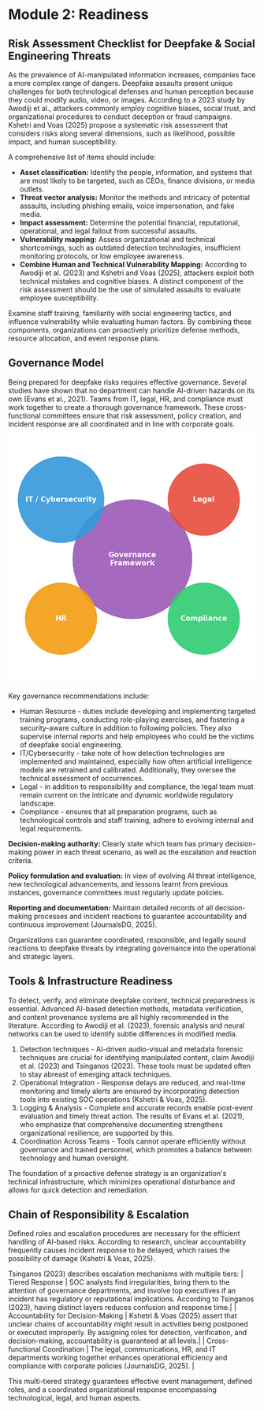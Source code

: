 # Module 2: Readiness

## Risk Assessment Checklist for Deepfake & Social Engineering Threats 
As the prevalence of AI-manipulated information increases, companies face a more complex range of dangers. Deepfake assaults present unique challenges for both technological defenses and human perception because they could modify audio, video, or images. According to a 2023 study by Awodiji et al., attackers commonly employ cognitive biases, social trust, and organizational procedures to conduct deception or fraud campaigns. Kshetri and Voas (2025) propose a systematic risk assessment that considers risks along several dimensions, such as likelihood, possible impact, and human susceptibility. 

A comprehensive list of items should include: 
+ **Asset classification:** Identify the people, information, and systems that are most likely to be targeted, such as CEOs, finance divisions, or media outlets. 
+ **Threat vector analysis:** Monitor the methods and intricacy of potential assaults, including phishing emails, voice impersonation, and fake media. 
+ **Impact assessment:** Determine the potential financial, reputational, operational, and legal fallout from successful assaults. 
+ **Vulnerability mapping:** Assess organizational and technical shortcomings, such as outdated detection technologies, insufficient monitoring protocols, or low employee awareness. 
+ **Combine Human and Technical Vulnerability Mapping:** According to Awodiji et al. (2023) and Kshetri and Voas (2025), attackers exploit both technical mistakes and cognitive biases. A distinct component of the risk assessment should be the use of simulated assaults to evaluate employee susceptibility.

Examine staff training, familiarity with social engineering tactics, and influence vulnerability while evaluating human factors. By combining these components, organizations can proactively prioritize defense methods, resource allocation, and event response plans. 

## Governance Model 
Being prepared for deepfake risks requires effective governance. Several studies have shown that no department can handle AI-driven hazards on its own (Evans et al., 2021). Teams from IT, legal, HR, and compliance must work together to create a thorough governance framework. These cross-functional committees ensure that risk assessment, policy creation, and incident response are all coordinated and in line with corporate goals. 

![Governance Framework](_static/governance.png)

Key governance recommendations include:
+ Human Resource - duties include developing and implementing targeted training programs, conducting role-playing exercises, and fostering a security-aware culture in addition to following policies. They also supervise internal reports and help employees who could be the victims of deepfake social engineering.
+ IT/Cybersecurity - take note of how detection technologies are implemented and maintained, especially how often artificial intelligence models are retrained and calibrated. Additionally, they oversee the technical assessment of occurrences.
+ Legal - in addition to responsibility and compliance, the legal team must remain current on the intricate and dynamic worldwide regulatory landscape.
+ Compliance - ensures that all preparation programs, such as technological controls and staff training, adhere to evolving internal and legal requirements.

**Decision-making authority:** Clearly state which team has primary decision-making power in each threat scenario, as well as the escalation and reaction criteria. 

**Policy formulation and evaluation:** In view of evolving AI threat intelligence, new technological advancements, and lessons learnt from previous instances, governance committees must regularly update policies. 

**Reporting and documentation:** Maintain detailed records of all decision-making processes and incident reactions to guarantee accountability and continuous improvement (JournalsDG, 2025). 

Organizations can guarantee coordinated, responsible, and legally sound reactions to deepfake threats by integrating governance into the operational and strategic layers. 

## Tools & Infrastructure Readiness 
To detect, verify, and eliminate deepfake content, technical preparedness is essential. Advanced AI-based detection methods, metadata verification, and content provenance systems are all highly recommended in the literature. According to Awodiji et al. (2023), forensic analysis and neural networks can be used to identify subtle differences in modified media. 

1. Detection techniques - AI-driven audio-visual and metadata forensic techniques are crucial for identifying manipulated content, claim Awodiji et al. (2023) and Tsinganos (2023). These tools must be updated often to stay abreast of emerging attack techniques.
2. Operational Integration - Response delays are reduced, and real-time monitoring and timely alerts are ensured by incorporating detection tools into existing SOC operations (Kshetri & Voas, 2025).
3. Logging & Analysis - Complete and accurate records enable post-event evaluation and timely threat action. The results of Evans et al. (2021), who emphasize that comprehensive documenting strengthens organizational resilience, are supported by this.
4. Coordination Across Teams - Tools cannot operate efficiently without governance and trained personnel, which promotes a balance between technology and human oversight.

The foundation of a proactive defense strategy is an organization's technical infrastructure, which minimizes operational disturbance and allows for quick detection and remediation. 

## Chain of Responsibility & Escalation
Defined roles and escalation procedures are necessary for the efficient handling of AI-based risks. According to research, unclear accountability frequently causes incident response to be delayed, which raises the possibility of damage (Kshetri & Voas, 2025). 

Tsinganos (2023) describes escalation mechanisms with multiple tiers: 
| Tiered Response | SOC analysts find irregularities, bring them to the attention of governance departments, and involve top executives if an incident has regulatory or reputational implications. According to Tsinganos (2023), having distinct layers reduces confusion and response time.|
| Accountability for Decision-Making | Kshetri & Voas (2025) assert that unclear chains of accountability might result in activities being postponed or executed improperly. By assigning roles for detection, verification, and decision-making, accountability is guaranteed at all levels.|
| Cross-functional Coordination | The legal, communications, HR, and IT departments working together enhances operational efficiency and compliance with corporate policies (JournalsDG, 2025). |

This multi-tiered strategy guarantees effective event management, defined roles, and a coordinated organizational response encompassing technological, legal, and human aspects. 